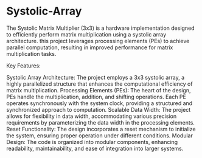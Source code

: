 # Systolic-Array
The Systolic Matrix Multiplier (3x3) is a hardware implementation designed to efficiently perform matrix multiplication using a systolic array architecture. this project leverages processing elements (PEs) to achieve parallel computation, resulting in improved performance for matrix multiplication tasks.

Key Features:

Systolic Array Architecture: The project employs a 3x3 systolic array, a highly parallelized structure that enhances the computational efficiency of matrix multiplication.
Processing Elements (PEs): The heart of the design, PEs handle the multiplication, addition, and shifting operations. Each PE operates synchronously with the system clock, providing a structured and synchronized approach to computation.
Scalable Data Width: The project allows for flexibility in data width, accommodating various precision requirements by parameterizing the data width in the processing elements.
Reset Functionality: The design incorporates a reset mechanism to initialize the system, ensuring proper operation under different conditions.
Modular Design: The code is organized into modular components, enhancing readability, maintainability, and ease of integration into larger systems.

